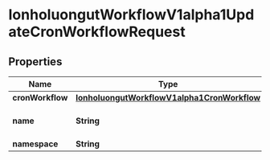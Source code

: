 

# IonholuongutWorkflowV1alpha1UpdateCronWorkflowRequest


## Properties

Name | Type | Description | Notes
------------ | ------------- | ------------- | -------------
**cronWorkflow** | [**IonholuongutWorkflowV1alpha1CronWorkflow**](IonholuongutWorkflowV1alpha1CronWorkflow.md) |  |  [optional]
**name** | **String** | DEPRECATED: This field is ignored. |  [optional]
**namespace** | **String** |  |  [optional]



